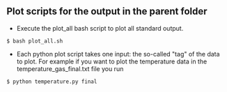 Plot scripts for the output in the parent folder
------------------------------------------------

- Execute the plot_all bash script to plot all standard output.

```
$ bash plot_all.sh
```

- Each python plot script takes one input: the so-called "tag" of the data to plot.
  For example if you want to plot the temperature data in the temperature_gas_final.txt file you run

```  
$ python temperature.py final
```
